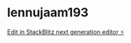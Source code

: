 # lennujaam193

[Edit in StackBlitz next generation editor ⚡️](https://stackblitz.com/~/github.com/kvartiil/lennujaam193)
